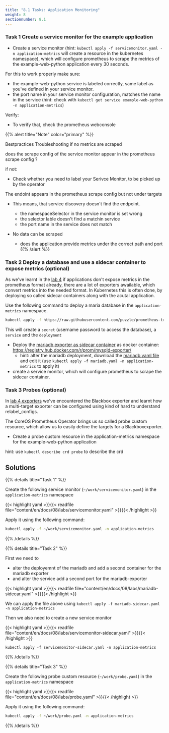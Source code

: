 ```yaml
---
title: "8.1 Tasks: Application Monitoring"
weight: 8
sectionnumber: 8.1
---
```


### Task 1 Create a service monitor for the example application

* Create a service monitor (hint: `kubectl apply -f servicemonitor.yaml -n application-metrics` will create a resource in the kubernetes namespace), which will configure prometheus to scrape the metrics of the example-web-python application every 30 seconds.

For this to work properly make sure:

* the example-web-python service is labeled correctly, same label as you've defined in your service monitor.
* the port name in your service monitor configuration, matches the name in the service (hint: check with `kubectl get service example-web-python -n application-metrics`)

Verify:

* To verify that, check the prometheus webconsole

{{% alert title="Note" color="primary" %}}

Bestpractices Troubleshooting if no metrics are scraped

does the scrape config of the service monitor appear in the prometheus scrape config ?

if not:

* Check whether you need to label your Serivce Monitor, to be picked up by the operator

The endoint appears in the prometheus scrape config but not under targets

* This means, that service discovery doesn't find the endpoint.
  * the namespaceSelector in the service monitor is set wrong
  * the selector lable doesn't find a matchin service
  * the port name in the service does not match

* No data can be scraped
  * does the application provide metrics under the correct path and port
{{% /alert %}}


### Task 2 Deploy a database and use a sidecar container to expose metrics (optional)

As we've learnt in the [lab 4](../04/) if applications don't expose metrics in the prometheus format already, there are a lot of exporters awailable, which convert metrics into the needed format. In Kubernetes this is often done, by deploying so called sidecar containers along with the acutal application.

Use the following command to deploy a maria database in the `application-metrics` namespace.

```bash
kubectl apply -f https://raw.githubusercontent.com/puzzle/prometheus-training/main/content/en/docs/08/labs/mariadb.yaml -n application-metrics
```

This will create a `secret` (username password to access the database), a `service` and the `deployment`

* Deploy the [mariadb exporter as sidecar container](https://github.com/prometheus/mysqld_exporter) as docker container: <https://registry.hub.docker.com/r/prom/mysqld-exporter/>
  * hint: alter the mariadb deployment, download the [mariadb.yaml file](https://raw.githubusercontent.com/puzzle/prometheus-training/main/content/en/docs/08/labs/mariadb.yaml) and edit it (use `kubectl apply -f mariadb.yaml -n application-metrics` to apply it)
* create a service monitor, which will configure prometheus to scrape the sidecar container.


### Task 3 Probes (optional)

In [lab 4 exporters](../04/) we've encountered the Blackbox exporter and learnt how a multi-target exporter can be configured using kind of hard to understand relabel_configs.

The CoreOS Prometheus Operator brings us so called probe custom resource, which allow us to easily define the targets for a Blackboxexporter.

* Create a probe custom resource in the application-metrics namespace for the example-web-python application

hint: use `kubectl describe crd probe` to describe the crd


## Solutions

{{% details title="Task 1" %}}

Create the following service monitor (`~/work/servicemonitor.yaml`) in the `application-metrics` namespace

{{< highlight yaml >}}{{< readfile file="content/en/docs/08/labs/servicemonitor.yaml" >}}{{< /highlight >}}

Apply it using the following command:

```bash
kubectl apply -f ~/work/servicemonitor.yaml -n application-metrics
```

{{% /details %}}

{{% details title="Task 2" %}}

First we need to

* alter the deployemnt of the mariadb and add a second container for the mariadb exporter
* and alter the service add a second port for the mariadb-exporter

{{< highlight yaml >}}{{< readfile file="content/en/docs/08/labs/mariadb-sidecar.yaml" >}}{{< /highlight >}}

We can apply the file above using `kubectl apply -f mariadb-sidecar.yaml -n application-metrics`

Then we also need to create a new service monitor

{{< highlight yaml >}}{{< readfile file="content/en/docs/08/labs/servicemonitor-sidecar.yaml" >}}{{< /highlight >}}

`kubectl apply -f servicemonitor-sidecar.yaml -n application-metrics`


{{% /details %}}

{{% details title="Task 3" %}}

Create the following probe custom resource (`~/work/probe.yaml`) in the `application-metrics` namespace

{{< highlight yaml >}}{{< readfile file="content/en/docs/08/labs/probe.yaml" >}}{{< /highlight >}}

Apply it using the following command:

```bash
kubectl apply -f ~/work/probe.yaml -n application-metrics
```

{{% /details %}}
